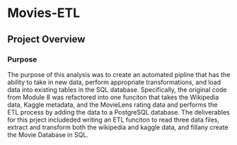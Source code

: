 # Movies-ETL

## Project Overview

### Purpose

The purpose of this analysis was to create an automated pipline that has the ability to take in new data, perform appropriate transformations, and load data into existing tables in the SQL database. Specifically, the original code from Module 8 was refactored into one funciton that takes the Wikipedia data, Kaggle metadata, and the MovieLens rating data and performs the ETL process by adding the data to a PostgreSQL database. The deliverables for this prject includeded writing an ETL funciton to read three data files, extract and transform both the wikipedia and kaggle data, and fillany create the Movie Database in SQL. 
